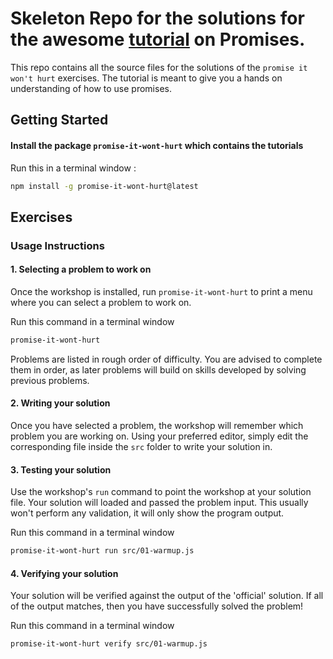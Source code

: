 # Skeleton Repo for the solutions for the awesome [tutorial](https://github.com/stevekane/promise-it-wont-hurt) on Promises.
This repo contains all the source files for the solutions of the `promise it won't hurt` exercises. The tutorial is meant to give you a hands on understanding of how to use promises.


## Getting Started

#### Install the package `promise-it-wont-hurt` which contains the tutorials
Run this in a terminal window :
```bash
npm install -g promise-it-wont-hurt@latest
```
## Exercises

### Usage Instructions

#### 1. Selecting a problem to work on

Once the workshop is installed, run `promise-it-wont-hurt` to print a menu
where you can select a problem to work on.

Run this command in a terminal window
```bash
promise-it-wont-hurt
```

Problems are listed in rough order of difficulty. You are advised to complete them in order, as later problems
will build on skills developed by solving previous problems.

#### 2. Writing your solution

Once you have selected a problem, the workshop will remember which problem you are working on.
Using your preferred editor, simply edit the corresponding file inside the `src` folder to write your solution in.

#### 3. Testing your solution

Use the workshop's `run` command to point the workshop at your solution file. Your solution will loaded
and passed the problem input. This usually won't perform any validation, it will only show the program output.

Run this command in a terminal window
```bash
promise-it-wont-hurt run src/01-warmup.js
```

#### 4. Verifying your solution

Your solution will be verified against the output of the 'official' solution.
If all of the output matches, then you have successfully solved the problem!

Run this command in a terminal window
```bash
promise-it-wont-hurt verify src/01-warmup.js
```


